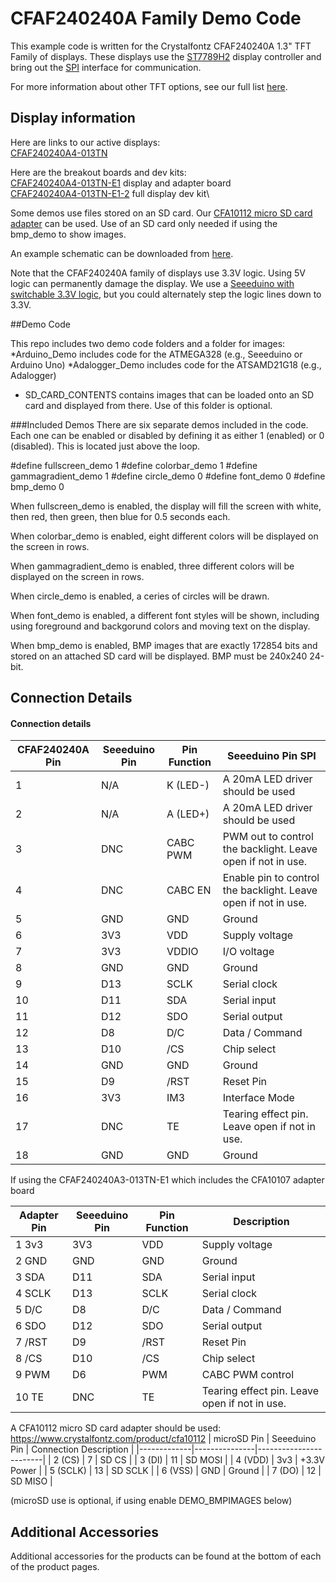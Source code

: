 # CFAF240240A Family Demo Code

This example code is written for the Crystalfontz CFAF240240A 1.3" TFT Family of displays. These displays use the [ST7789H2](https://www.crystalfontz.com/controllers/Sitronix/ST7789H2/449) display controller and bring out the [SPI](https://www.crystalfontz.com/blog/glossary/spi) interface for communication.

For more information about other TFT options, see our full list [here](https://www.crystalfontz.com/c/tft-lcd-displays/25).

## Display information
Here are links to our active displays:\
[CFAF240240A4-013TN](https://www.crystalfontz.com/product/cfaf240240a4013tn)

Here are the breakout boards and dev kits:\
[CFAF240240A4-013TN-E1](https://www.crystalfontz.com/product/cfaf240240a4013tne1) display and adapter board \
[CFAF240240A4-013TN-E1-2](https://www.crystalfontz.com/product/cfaf240240a4013tnkit) full display dev kit\

Some demos use files stored on an SD card. Our [CFA10112 micro SD card adapter](https://www.crystalfontz.com/product/cfa10112) can be used. Use of an SD card only needed if using the bmp_demo to show images.

An example schematic can be downloaded from [here](https://www.crystalfontz.com/products/document/4764/10107_h0v4_Build_Files.zip).

Note that the CFAF240240A family of displays use 3.3V logic. Using 5V logic can permanently damage the display. We use a [Seeeduino with switchable 3.3V logic](https://crystalfontz.com/product/cfapn15062), but you could alternately step the logic lines down to 3.3V.

##Demo Code

This repo includes two demo code folders and a folder for images:
*Arduino_Demo includes code for the ATMEGA328 (e.g., Seeeduino or Arduino Uno) 
*Adalogger_Demo includes code for the ATSAMD21G18 (e.g., Adalogger)
* SD_CARD_CONTENTS contains images that can be loaded onto an SD card and displayed from there. Use of this folder is optional.

###Included Demos
There are six separate demos included in the code. Each one can be enabled or disabled by defining it as either 1 (enabled) or 0 (disabled). This is located just above the loop.

#define fullscreen_demo     1
#define colorbar_demo       1
#define gammagradient_demo  1
#define circle_demo         0
#define font_demo           0
#define bmp_demo            0

When fullscreen_demo is enabled, the display will fill the screen with white, then red, then green, then blue for 0.5 seconds each.

When colorbar_demo is enabled, eight different colors will be displayed on the screen in rows.

When gammagradient_demo is enabled, three different colors will be displayed on the screen in rows.

When circle_demo is enabled, a ceries of circles will be drawn.

When font_demo is enabled, a different font styles will be shown, including using foreground and backgorund colors and moving text on the display.

When bmp_demo is enabled, BMP images that are exactly 172854 bits and stored on an attached SD card will be displayed.  BMP must be 240x240 24-bit.

## Connection Details
#### Connection details 

| CFAF240240A Pin | Seeeduino Pin  | Pin Function | Seeeduino Pin SPI | 
|-----------------|----------------|--------------|---------------------------------- |
| 1               | N/A            | K (LED-)     | A 20mA LED driver should be used   |
| 2               | N/A            | A (LED+)     | A 20mA LED driver should be used   |
| 3               | DNC            | CABC PWM     | PWM out to control the backlight. Leave open if not in use.|
| 4               | DNC            | CABC EN      | Enable pin to control the backlight. Leave open if not in use.|
| 5               | GND            | GND          | Ground                                        |
| 6               | 3V3            | VDD          | Supply voltage                                |
| 7               | 3V3            | VDDIO        | I/O voltage                                   |
| 8               | GND            | GND          | Ground                                        |
| 9               | D13            | SCLK         | Serial clock                                  |
| 10              | D11            | SDA          | Serial input                                  |
| 11              | D12            | SDO          | Serial output                                 |
| 12              | D8             | D/C          | Data / Command                                |
| 13              | D10            | /CS          | Chip select                                   |
| 14              | GND            | GND          | Ground                                        |
| 15              | D9             | /RST         | Reset Pin                                     |
| 16              | 3V3            | IM3          | Interface Mode                                |
| 17              | DNC            | TE           | Tearing effect pin. Leave open if not in use. |
| 18              | GND            | GND          | Ground                                        |


If using the CFAF240240A3-013TN-E1 which includes the CFA10107 adapter board

| Adapter Pin  | Seeeduino Pin  | Pin Function | Description       | 
|--------------|----------------|--------------|------------------ |
| 1 3v3        | 3V3            | VDD          | Supply voltage    |
| 2 GND        | GND            | GND          | Ground            |
| 3 SDA        | D11            | SDA          | Serial input      |
| 4 SCLK       | D13            | SCLK         | Serial clock      |
| 5 D/C        | D8             | D/C          | Data / Command    |
| 6 SDO        | D12            | SDO          | Serial output     |
| 7 /RST       | D9             | /RST         | Reset Pin         |
| 8 /CS        | D10            | /CS          | Chip select       |    
| 9 PWM        | D6             | PWM          | CABC PWM control  |
| 10 TE        | DNC            | TE           | Tearing effect pin. Leave open if not in use. |      



A CFA10112 micro SD card adapter should be used: https://www.crystalfontz.com/product/cfa10112
| microSD Pin | Seeeduino Pin | Connection Description |
|-------------|---------------|------------------------|
| 2 (CS)      | 7             | SD CS                  |
| 3 (DI)      | 11            | SD MOSI                |
| 4 (VDD)     | 3v3           | +3.3V Power            |
| 5 (SCLK)    | 13            | SD SCLK                |
| 6 (VSS)     | GND           | Ground                 |
| 7 (DO)      | 12            | SD MISO                |

(microSD use is optional, if using enable DEMO_BMPIMAGES below)

## Additional Accessories
Additional accessories for the products can be found at the bottom of each of the product pages. 
